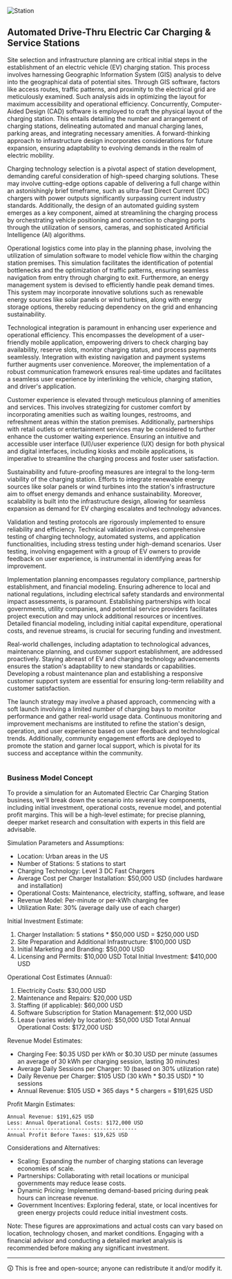![Station](https://github.com/sourceduty/EV_Charging/assets/123030236/4fbed9bb-6fe7-49f5-ab4c-9205fc0c9d38)

## Automated Drive-Thru Electric Car Charging & Service Stations

Site selection and infrastructure planning are critical initial steps in the establishment of an electric vehicle (EV) charging station. This process involves harnessing Geographic Information System (GIS) analysis to delve into the geographical data of potential sites. Through GIS software, factors like access routes, traffic patterns, and proximity to the electrical grid are meticulously examined. Such analysis aids in optimizing the layout for maximum accessibility and operational efficiency. Concurrently, Computer-Aided Design (CAD) software is employed to craft the physical layout of the charging station. This entails detailing the number and arrangement of charging stations, delineating automated and manual charging lanes, parking areas, and integrating necessary amenities. A forward-thinking approach to infrastructure design incorporates considerations for future expansion, ensuring adaptability to evolving demands in the realm of electric mobility.

Charging technology selection is a pivotal aspect of station development, demanding careful consideration of high-speed charging solutions. These may involve cutting-edge options capable of delivering a full charge within an astonishingly brief timeframe, such as ultra-fast Direct Current (DC) chargers with power outputs significantly surpassing current industry standards. Additionally, the design of an automated guiding system emerges as a key component, aimed at streamlining the charging process by orchestrating vehicle positioning and connection to charging ports through the utilization of sensors, cameras, and sophisticated Artificial Intelligence (AI) algorithms.

Operational logistics come into play in the planning phase, involving the utilization of simulation software to model vehicle flow within the charging station premises. This simulation facilitates the identification of potential bottlenecks and the optimization of traffic patterns, ensuring seamless navigation from entry through charging to exit. Furthermore, an energy management system is devised to efficiently handle peak demand times. This system may incorporate innovative solutions such as renewable energy sources like solar panels or wind turbines, along with energy storage options, thereby reducing dependency on the grid and enhancing sustainability.

Technological integration is paramount in enhancing user experience and operational efficiency. This encompasses the development of a user-friendly mobile application, empowering drivers to check charging bay availability, reserve slots, monitor charging status, and process payments seamlessly. Integration with existing navigation and payment systems further augments user convenience. Moreover, the implementation of a robust communication framework ensures real-time updates and facilitates a seamless user experience by interlinking the vehicle, charging station, and driver's application.

Customer experience is elevated through meticulous planning of amenities and services. This involves strategizing for customer comfort by incorporating amenities such as waiting lounges, restrooms, and refreshment areas within the station premises. Additionally, partnerships with retail outlets or entertainment services may be considered to further enhance the customer waiting experience. Ensuring an intuitive and accessible user interface (UI)/user experience (UX) design for both physical and digital interfaces, including kiosks and mobile applications, is imperative to streamline the charging process and foster user satisfaction.

Sustainability and future-proofing measures are integral to the long-term viability of the charging station. Efforts to integrate renewable energy sources like solar panels or wind turbines into the station's infrastructure aim to offset energy demands and enhance sustainability. Moreover, scalability is built into the infrastructure design, allowing for seamless expansion as demand for EV charging escalates and technology advances.

Validation and testing protocols are rigorously implemented to ensure reliability and efficiency. Technical validation involves comprehensive testing of charging technology, automated systems, and application functionalities, including stress testing under high-demand scenarios. User testing, involving engagement with a group of EV owners to provide feedback on user experience, is instrumental in identifying areas for improvement.

Implementation planning encompasses regulatory compliance, partnership establishment, and financial modeling. Ensuring adherence to local and national regulations, including electrical safety standards and environmental impact assessments, is paramount. Establishing partnerships with local governments, utility companies, and potential service providers facilitates project execution and may unlock additional resources or incentives. Detailed financial modeling, including initial capital expenditure, operational costs, and revenue streams, is crucial for securing funding and investment.

Real-world challenges, including adaptation to technological advances, maintenance planning, and customer support establishment, are addressed proactively. Staying abreast of EV and charging technology advancements ensures the station's adaptability to new standards or capabilities. Developing a robust maintenance plan and establishing a responsive customer support system are essential for ensuring long-term reliability and customer satisfaction.

The launch strategy may involve a phased approach, commencing with a soft launch involving a limited number of charging bays to monitor performance and gather real-world usage data. Continuous monitoring and improvement mechanisms are instituted to refine the station's design, operation, and user experience based on user feedback and technological trends. Additionally, community engagement efforts are deployed to promote the station and garner local support, which is pivotal for its success and acceptance within the community.

#
### Business Model Concept

To provide a simulation for an Automated Electric Car Charging Station business, we'll break down the scenario into several key components, including initial investment, operational costs, revenue model, and potential profit margins. This will be a high-level estimate; for precise planning, deeper market research and consultation with experts in this field are advisable.

Simulation Parameters and Assumptions:

- Location: Urban areas in the US
- Number of Stations: 5 stations to start
- Charging Technology: Level 3 DC Fast Chargers
- Average Cost per Charger Installation: $50,000 USD (includes hardware and installation)
- Operational Costs: Maintenance, electricity, staffing, software, and lease
- Revenue Model: Per-minute or per-kWh charging fee
- Utilization Rate: 30% (average daily use of each charger)

Initial Investment Estimate:

1. Charger Installation: 5 stations * $50,000 USD = $250,000 USD
2. Site Preparation and Additional Infrastructure: $100,000 USD
3. Initial Marketing and Branding: $50,000 USD
4. Licensing and Permits: $10,000 USD
Total Initial Investment: $410,000 USD

Operational Cost Estimates (Annual):

1. Electricity Costs: $30,000 USD
2. Maintenance and Repairs: $20,000 USD
3. Staffing (if applicable): $60,000 USD
4. Software Subscription for Station Management: $12,000 USD
5. Lease (varies widely by location): $50,000 USD
Total Annual Operational Costs: $172,000 USD

Revenue Model Estimates:

- Charging Fee: $0.35 USD per kWh or $0.30 USD per minute (assumes an average of 30 kWh per charging session, lasting 30 minutes)
- Average Daily Sessions per Charger: 10 (based on 30% utilization rate)
- Daily Revenue per Charger: $105 USD (30 kWh * $0.35 USD) * 10 sessions
- Annual Revenue: $105 USD * 365 days * 5 chargers = $191,625 USD

Profit Margin Estimates:

```
Annual Revenue: $191,625 USD
Less: Annual Operational Costs: $172,000 USD
------------------------------------------
Annual Profit Before Taxes: $19,625 USD
```

Considerations and Alternatives:

- Scaling: Expanding the number of charging stations can leverage economies of scale.
- Partnerships: Collaborating with retail locations or municipal governments may reduce lease costs.
- Dynamic Pricing: Implementing demand-based pricing during peak hours can increase revenue.
- Government Incentives: Exploring federal, state, or local incentives for green energy projects could reduce initial investment costs.

Note: These figures are approximations and actual costs can vary based on location, technology chosen, and market conditions. Engaging with a financial advisor and conducting a detailed market analysis is recommended before making any significant investment.

***

🛈 This is free and open-source; anyone can redistribute it and/or modify it.
